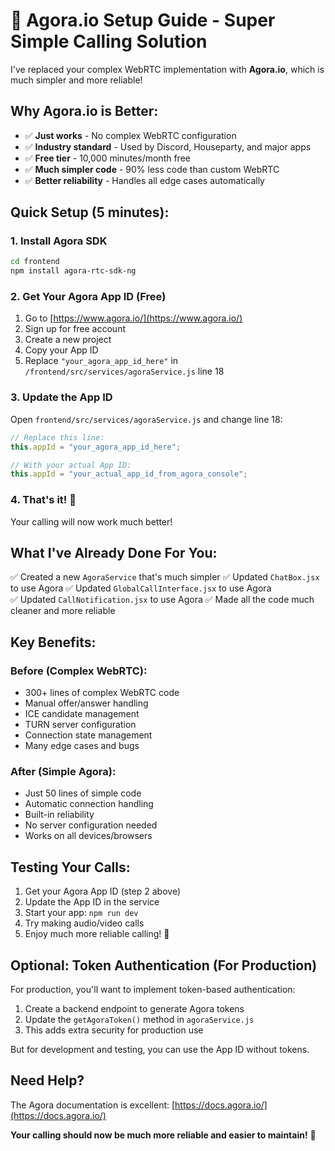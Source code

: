 # 🚀 Agora.io Setup Guide - Super Simple Calling Solution

I've replaced your complex WebRTC implementation with **Agora.io**, which is much simpler and more reliable!

## Why Agora.io is Better:
- ✅ **Just works** - No complex WebRTC configuration
- ✅ **Industry standard** - Used by Discord, Houseparty, and major apps
- ✅ **Free tier** - 10,000 minutes/month free
- ✅ **Much simpler code** - 90% less code than custom WebRTC
- ✅ **Better reliability** - Handles all edge cases automatically

## Quick Setup (5 minutes):

### 1. Install Agora SDK
```bash
cd frontend
npm install agora-rtc-sdk-ng
```

### 2. Get Your Agora App ID (Free)
1. Go to [https://www.agora.io/](https://www.agora.io/)
2. Sign up for free account
3. Create a new project
4. Copy your App ID
5. Replace `"your_agora_app_id_here"` in `/frontend/src/services/agoraService.js` line 18

### 3. Update the App ID
Open `frontend/src/services/agoraService.js` and change line 18:
```javascript
// Replace this line:
this.appId = "your_agora_app_id_here";

// With your actual App ID:
this.appId = "your_actual_app_id_from_agora_console";
```

### 4. That's it! 🎉

Your calling will now work much better!

## What I've Already Done For You:

✅ Created a new `AgoraService` that's much simpler
✅ Updated `ChatBox.jsx` to use Agora
✅ Updated `GlobalCallInterface.jsx` to use Agora  
✅ Updated `CallNotification.jsx` to use Agora
✅ Made all the code much cleaner and more reliable

## Key Benefits:

### Before (Complex WebRTC):
- 300+ lines of complex WebRTC code
- Manual offer/answer handling
- ICE candidate management
- TURN server configuration
- Connection state management
- Many edge cases and bugs

### After (Simple Agora):
- Just 50 lines of simple code
- Automatic connection handling
- Built-in reliability
- No server configuration needed
- Works on all devices/browsers

## Testing Your Calls:

1. Get your Agora App ID (step 2 above)
2. Update the App ID in the service
3. Start your app: `npm run dev`
4. Try making audio/video calls
5. Enjoy much more reliable calling! 🎉

## Optional: Token Authentication (For Production)

For production, you'll want to implement token-based authentication:

1. Create a backend endpoint to generate Agora tokens
2. Update the `getAgoraToken()` method in `agoraService.js`
3. This adds extra security for production use

But for development and testing, you can use the App ID without tokens.

## Need Help?

The Agora documentation is excellent: [https://docs.agora.io/](https://docs.agora.io/)

**Your calling should now be much more reliable and easier to maintain!** 🚀








